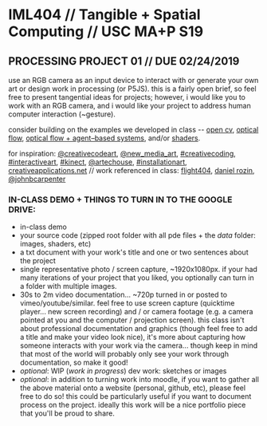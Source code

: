 # IML404 // Tangible + Spatial Computing // USC MA+P S19   

## PROCESSING PROJECT 01 // DUE 02/24/2019
use an RGB camera as an input device to interact with or generate your own art or design work in processing (or P5JS). this is a fairly open brief, so feel free to present tangential ideas for projects; however, i would like you to work with an RGB camera, and i would like your project to address human computer interaction (~gesture).
     
consider building on the examples we developed in class -- [open cv](https://github.com/johnbcarpenter/USC_IML404/blob/master/notes_md/computer-vision-webcam-opencv.md), [optical flow](https://github.com/johnbcarpenter/USC_IML404/blob/master/notes_md/computer-vision-opticalflow.md), [optical flow + agent–based systems](https://github.com/johnbcarpenter/USC_IML404/blob/master/notes_md/computer-vision-opticalflow-NOC.md), and/or [shaders](https://github.com/johnbcarpenter/USC_IML404/blob/master/notes_md/shaders.md).

for inspiration: [@creativecodeart](https://www.instagram.com/creativecodeart/), [@new_media_art](https://www.instagram.com/new_media_art/), [#creativecoding](https://www.instagram.com/explore/tags/creativecoding/), [#interactiveart](https://www.instagram.com/explore/tags/interactiveart/), [#kinect](https://www.instagram.com/explore/tags/kinect/), [@artechouse](https://www.instagram.com/artechouse/), [#installationart](https://www.instagram.com/explore/tags/installationart/), [creativeapplications.net](https://www.creativeapplications.net) // work referenced in class: [flight404](https://vimeo.com/flight404), [daniel rozin](http://www.smoothware.com/danny/), [@johnbcarpenter](https://www.instagram.com/johnbcarpenter/)

### IN-CLASS DEMO + THINGS TO TURN IN TO THE GOOGLE DRIVE:
- in-class demo
- your source code (zipped root folder with all pde files + the _data_ folder: images, shaders, etc)
- a txt document with your work's title and one or two sentences about the project 
- single representative photo / screen capture, ~1920x1080px. if your had many iterations of your project that you liked, you optionally can turn in a folder with multiple images.
- 30s to 2m video documentation... ~720p turned in or posted to vimeo/youtube/similar. feel free to use screen capture (quicktime player... new screen recording) and / or camera footage (e.g. a camera pointed at you and the computer / projection screen). this class isn't about professional documentation and graphics (though feel free to add a title and make your video look nice), it's more about capturing how someone interacts with your work via the camera... though keep in mind that most of the world will probably only see your work through documentation, so make it good! 
- _optional_: WIP (_work in progress_) dev work: sketches or images
- _optional_: in addition to turning work into moodle, if you want to gather all the above material onto a website (personal, github, etc), please feel free to do so! this could be particularly useful if you want to document process on the project. ideally this work will be a nice portfolio piece that you'll be proud to share.
